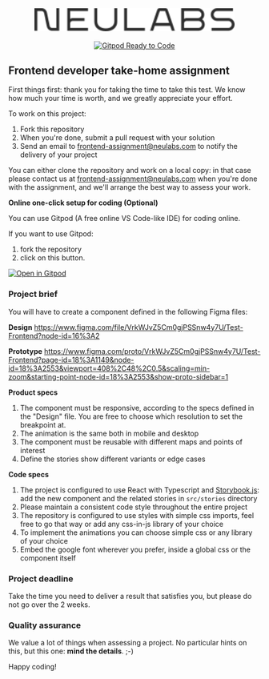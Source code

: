 <div align="center">
    <img src="./logo.svg" alt="frontend-assignment" width="400">
  <br><br>
  <a href="https://gitpod.io/from-referrer/">
    <img src="https://img.shields.io/badge/Gitpod-Ready--to--Code-blue?logo=gitpod" alt="Gitpod Ready to Code">
  </a>
</div>

## Frontend developer take-home assignment

First things first: thank you for taking the time to take this test.
We know how much your time is worth, and we greatly
appreciate your effort.

To work on this project:
1.  Fork this repository
1.  When you're done, submit a pull request with your solution
1.  Send an email to frontend-assignment@neulabs.com to notify the delivery of your project

You can either clone the repository and work on a local copy: in that case please contact us at frontend-assignment@neulabs.com when you're done with the assignment, and we'll arrange the best way to assess your work.

**Online one-click setup for coding (Optional)**

You can use Gitpod (A free online VS Code-like IDE) for coding online.

If you want to use Gitpod:
1. fork the repository 
1. click on this button.

[![Open in Gitpod](https://gitpod.io/button/open-in-gitpod.svg)](https://gitpod.io/from-referrer/)

### Project brief

You will have to create a component defined in the following Figma files:

**Design**
https://www.figma.com/file/VrkWJvZ5Cm0gjPSSnw4y7U/Test-Frontend?node-id=16%3A2

**Prototype**
https://www.figma.com/proto/VrkWJvZ5Cm0gjPSSnw4y7U/Test-Frontend?page-id=18%3A1149&node-id=18%3A2553&viewport=408%2C48%2C0.5&scaling=min-zoom&starting-point-node-id=18%3A2553&show-proto-sidebar=1

**Product specs**

1. The component must be responsive, according to the specs defined in the "Design" file. You are free to choose which resolution to set the breakpoint at.
1. The animation is the same both in mobile and desktop
1. The component must be reusable with different maps and points of interest
1. Define the stories show different variants or edge cases

**Code specs**

1. The project is configured to use React with Typescript and [Storybook.js](https://storybook.js.org): add the new component and the related stories in `src/stories` directory
1. Please maintain a consistent code style throughout the entire project
1. The repository is configured to use styles with simple css imports, feel free to go that way or add any css-in-js library of your choice
1. To implement the animations you can choose simple css or any library of your choice
1. Embed the google font wherever you prefer, inside a global css or the component itself

### Project deadline

Take the time you need to deliver a result that satisfies you, but please do not go over the 2 weeks.

### Quality assurance

We value a lot of things when assessing a project. No particular hints on this, but this one: **mind the details**. ;-)

Happy coding!
